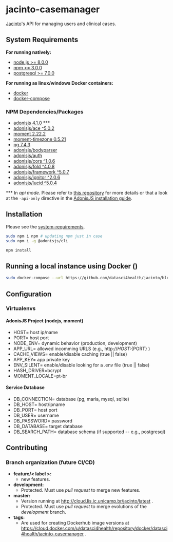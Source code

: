 # jacinto-casemanager

[Jacinto](https://github.com/datasci4health/jacinto)'s API for managing users and clinical cases.


## System Requirements

**For running natively:**

* [node.js >= 8.0.0]()
* [npm     >= 3.0.0]()
* [postgresql >= 7.0.0]()

**For running as linux/windows Docker containers:**

* [docker]()
* [docker-compose]()


### NPM Dependencies/Packages

* [adonisjs 4.1.0](https://adonisjs.com/docs/4.1/i) ***
* [adonisjs/ace ^5.0.2]()
* [moment 2.22.2]()
* [moment-timezone 0.5.21]()
* [pg 7.4.3]()
* [adonisjs/bodyparser]()
* [adonisjs/auth]()
* [adonisjs/cors ^1.0.6]()
* [adonisjs/fold ^4.0.8]()
* [adonisjs/framework ^5.0.7]()
* [adonisjs/ignitor ^2.0.6]()
* [adonisjs/lucid ^5.0.4]()

*** In *api mode*. Please refer to [this repository](https://github.com/adonisjs/adonis-api-app) for more details or that a look at the `-api-only` directive in the [AdonisJS installation guide](https://adonisjs.com/docs/4.1/installation#_installing_adonisjs).

## Installation 

Please see the [system-requirements](#system-requirements).

```bash
sudo npm i npm # updating npm just in case
sudo npm i -g @adonisjs/cli

npm install  
``` 

## Running a local instance using Docker ()

```bash
sudo docker-compose --url https://github.com/datasci4health/jacinto/blob/master/docker-compose.yml up
```


## Configuration

### Virtualenvs

#### AdonisJS Project (nodejs, moment)

* HOST= host ip/name
* PORT= host port
* NODE_ENV= dynamic behavior (production, development)
* APP_URL= allowed incomming URLS (e.g., http://${HOST}:${PORT} )
* CACHE_VIEWS= enable/disable caching (true || false)
* APP_KEY= app private key
* ENV_SILENT= enable/disable looking for a .env file (true || false)
* HASH_DRIVER=bcrypt
* MOMENT_LOCALE=pt-br

#### Service Database

* DB_CONNECTION= database (pg, maria, mysql, sqlite)
* DB_HOST= host/ipname
* DB_PORT= host port
* DB_USER= username
* DB_PASSWORD= password
* DB_DATABASE= target database
* DB_SEARCH_PATH= database schema (if supported -- e.g., postgresql)




## Contributing


### Branch organization (future CI/CD)
* **feature/< label >:**
    * new features.
* **development:**
    * Protected. Must use _pull request_ to merge new features.
* **master:**
    * Version running at http://cloud.lis.ic.unicamp.br/jacinto/latest .
    * Protected. Must use _pull request_ to merge evolutions of the _development_ branch.
* **tags:**
    * Are used for creating Dockerhub image versions at https://cloud.docker.com/u/datasci4health/repository/docker/datasci4health/jacinto-casemanager .    
